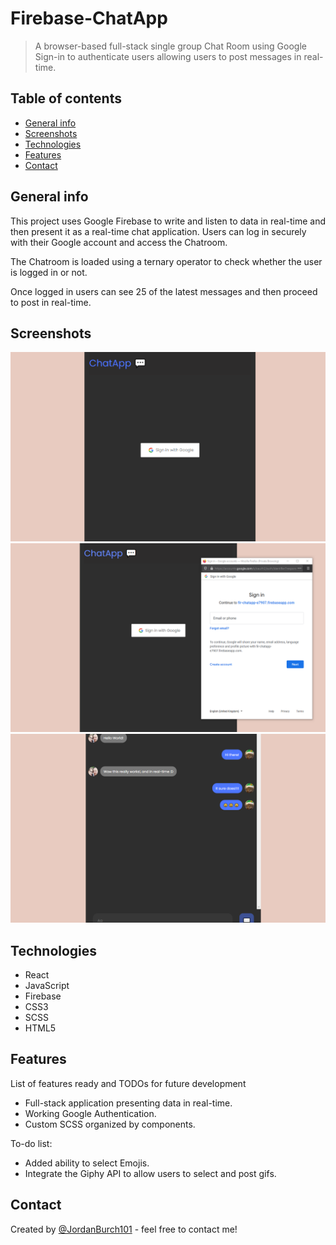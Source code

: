 # Firebase-ChatApp

> A browser-based full-stack single group Chat Room using Google Sign-in to authenticate users allowing users to post messages in real-time.

## Table of contents

- [General info](#general-info)
- [Screenshots](#screenshots)
- [Technologies](#technologies)
- [Features](#features)
- [Contact](#contact)

## General info

This project uses Google Firebase to write and listen to data in real-time and then present it as a real-time chat application.
Users can log in securely with their Google account and access the Chatroom.

The Chatroom is loaded using a ternary operator to check whether the user is logged in or not.

Once logged in users can see 25 of the latest messages and then proceed to post in real-time.

## Screenshots

![Example screenshot](screenshots/Screenshot1.png)
![Example screenshot](screenshots/Screenshot2.png)
![Example screenshot](screenshots/Screenshot3.png)

## Technologies

- React
- JavaScript
- Firebase
- CSS3
- SCSS
- HTML5

## Features

List of features ready and TODOs for future development

- Full-stack application presenting data in real-time.
- Working Google Authentication.
- Custom SCSS organized by components.

To-do list:

- Added ability to select Emojis.
- Integrate the Giphy API to allow users to select and post gifs.

## Contact

Created by [@JordanBurch101](https://jordanburch.dev/) - feel free to contact me!
